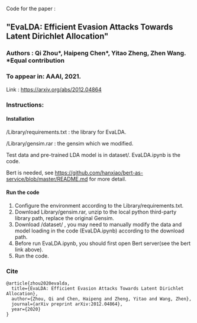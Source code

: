 Code for the paper :
## "EvaLDA: Efficient Evasion Attacks Towards Latent Dirichlet Allocation"

### Authors : Qi Zhou*, Haipeng Chen*, Yitao Zheng, Zhen Wang. *Equal contribution

### To appear in: AAAI, 2021.

Link : https://arxiv.org/abs/2012.04864

### Instructions:

#### Installation

/Library/requirements.txt : the library for EvaLDA.

/Library/gensim.rar : the gensim which we modified.

Test data and pre-trained LDA model is in dataset/.
EvaLDA.ipynb is the code.

Bert is needed, see https://github.com/hanxiao/bert-as-service/blob/master/README.md for more detail.

#### Run the code
1. Configure the environment according to the Library/requirements.txt.
2. Download Library/gensim.rar, unzip to the local python third-party library path, replace the original Gensim.
3. Download /dataset/ , you may need to manually modify the data and model loading in the code (EvaLDA.ipynb) according to the download path.
4. Before run EvaLDA.ipynb, you should first open Bert server(see the bert link above).
5. Run the code.

### Cite

```
@article{zhou2020evalda,
  title={EvaLDA: Efficient Evasion Attacks Towards Latent Dirichlet Allocation},
  author={Zhou, Qi and Chen, Haipeng and Zheng, Yitao and Wang, Zhen},
  journal={arXiv preprint arXiv:2012.04864},
  year={2020}
}
```
